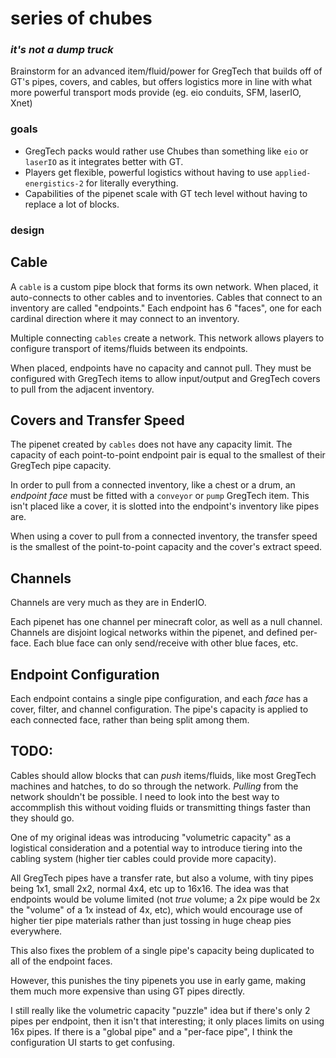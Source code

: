 # series of chubes

### _it's not a dump truck_

Brainstorm for an advanced item/fluid/power for GregTech that builds off of GT's pipes, covers, and cables, but offers logistics more in line with what more powerful transport mods provide (eg. eio conduits, SFM, laserIO, Xnet)

### goals

* GregTech packs would rather use Chubes than something like `eio` or `laserIO` as it integrates better with GT.
* Players get flexible, powerful logistics without having to use `applied-energistics-2` for literally everything.
* Capabilities of the pipenet scale with GT tech level without having to replace a lot of blocks.

### design

## Cable

A `cable` is a custom pipe block that forms its own network. When placed, it auto-connects to other cables and to inventories. Cables that connect to an inventory are called "endpoints." Each endpoint has 6 "faces", one for each cardinal direction where it may connect to an inventory.

Multiple connecting `cables` create a network. This network allows players to configure transport of items/fluids between its endpoints.

When placed, endpoints have no capacity and cannot pull. They must be configured with GregTech items to allow input/output and GregTech covers to pull from the adjacent inventory.

## Covers and Transfer Speed

The pipenet created by `cables` does not have any capacity limit. The capacity of each point-to-point endpoint pair is equal to the smallest of their GregTech pipe capacity.

In order to pull from a connected inventory, like a chest or a drum, an _endpoint face_ must be fitted with a `conveyor` or `pump` GregTech item. This isn't placed like a cover, it is slotted into the endpoint's inventory like pipes are.

When using a cover to pull from a connected inventory, the transfer speed is the smallest of the point-to-point capacity and the cover's extract speed.

## Channels

Channels are very much as they are in EnderIO.

Each pipenet has one channel per minecraft color, as well as a null channel. Channels are disjoint logical networks within the pipenet, and defined per-face. Each blue face can only send/receive with other blue faces, etc.

## Endpoint Configuration

Each endpoint contains a single pipe configuration, and each _face_ has a cover, filter, and channel configuration. The pipe's capacity is applied to each connected face, rather than being split among them.

## TODO:

Cables should allow blocks that can _push_ items/fluids, like most GregTech machines and hatches, to do so through the network. _Pulling_ from the network shouldn't be possible. I need to look into the best way to accommplish this without voiding fluids or transmitting things faster than they should go.

One of my original ideas was introducing "volumetric capacity" as a logistical consideration and a potential way to introduce tiering into the cabling system (higher tier cables could provide more capacity).

All GregTech pipes have a transfer rate, but also a volume, with tiny pipes being 1x1, small 2x2, normal 4x4, etc up to 16x16. The idea was that endpoints would be volume limited (not _true_ volume; a 2x pipe would be 2x the "volume" of a 1x instead of 4x, etc), which would encourage use of higher tier pipe materials rather than just tossing in huge cheap pies everywhere.

This also fixes the problem of a single pipe's capacity being duplicated to all of the endpoint faces.

However, this punishes the tiny pipenets you use in early game, making them much more expensive than using GT pipes directly.

I still really like the volumetric capacity "puzzle" idea but if there's only 2 pipes per endpoint, then it isn't that interesting; it only places limits on using 16x pipes. If there is a "global pipe" and a "per-face pipe", I think the configuration UI starts to get confusing.